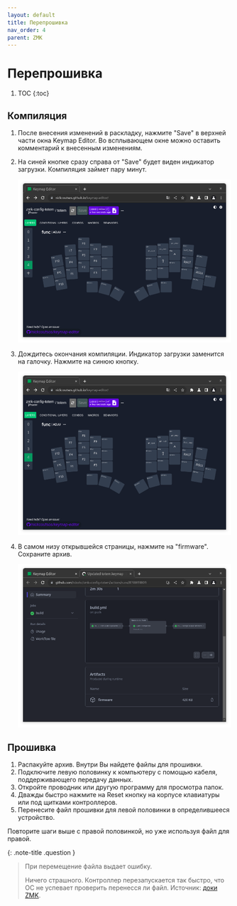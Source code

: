 ```yaml
---
layout: default
title: Перепрошивка
nav_order: 4
parent: ZMK
---
```


# Перепрошивка

1. TOC
{:toc}

## Компиляция

1. После внесения изменений в раскладку, нажмите "Save" в верхней части окна Keymap Editor. Во всплывающем окне можно оставить комментарий к внесенным изменениям.

2. На синей кнопке сразу справа от "Save" будет виден индикатор загрузки. Компиляция займет пару минут.

    ![](compilation.png)

3. Дождитесь окончания компиляции. Индикатор загрузки заменится на галочку. Нажмите на синюю кнопку.

    ![](download.png)

4. В самом низу открывшейся страницы, нажмите на "firmware". Сохраните архив.

    ![](firmware.png)

## Прошивка

1. Распакуйте архив. Внутри Вы найдете файлы для прошивки.
2. Подключите левую половинку к компьютеру с помощью кабеля, поддерживающего передачу данных.
3. Откройте проводник или другую программу для просмотра папок.
4. Дважды быстро нажмите на Reset кнопку на корпусе клавиатуры или под щитками контроллеров.
5. Перенесите файл прошивки для левой половинки в определившееся устройство.

Повторите шаги выше с правой половинкой, но уже используя файл для правой.

{: .note-title .question }
> При перемещение файла выдает ошибку.
>
> Ничего страшного. Контроллер перезапускается так быстро, что ОС не успевает проверить перенесся ли файл. Источник: [доки ZMK](https://zmk.dev/docs/troubleshooting#file-transfer-error).
